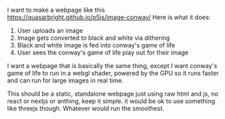 I want to make a webpage like this https://quasarbright.github.io/p5js/image-conway/
Here is what it does:
1. User uploads an image
2. Image gets converted to black and white via dithering
3. Black and white image is fed into conway's game of life
4. User sees the conway's game of life play out for their image

I want a webpage that is basically the same thing, except I want conway's game of life to run in a webgl shader, powered by the GPU so it runs faster and can run for large images in real time.

This should be a static, standalone webpage just using raw html and js, no react or nextjs or anthing, keep it simple. it would be ok to use something like threejs though. Whatever would run the smoothest.